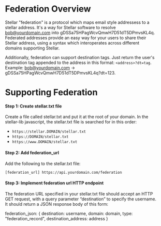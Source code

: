 # Federation Overview

Stellar "federation" is a protocol which maps email style addressess to a stellar address. It's a way for Stellar software to resolve bob@yourdomain.com into gDSSa75HPagWcvQmwH7D51dT5DPmvsKL4q. Federated addresses provide an easy way for your users to share their Stellar address, using a syntax which interoperates across different domains supporting Stellar.

Additionally, federation can support destination tags. Just return the user's destination tag appended to the address in this format:
`<address>?dt=tag`. Example: bob@yourdomain.com -> gDSSa75HPagWcvQmwH7D51dT5DPmvsKL4q?dt=123.

# Supporting Federation

#### Step 1: Create stellar.txt file

Create a file called stellar.txt and put it at the root of your domain. In the stellar-lib javascript, the stellar.txt file is searched for in this order:

- `https://stellar.DOMAIN/stellar.txt`
- `https://DOMAIN/stellar.txt`
- `https://www.DOMAIN/stellar.txt`

#### Step 2: Add federation_url

Add the following to the stellar.txt file:

`[federation_url] https://api.yourdomain.com/federation`


#### Step 3: Implement federation url HTTP endpoint

The federation URL specified in your stellar.txt file should accept an HTTP GET request, with a query parameter “destination” to specify the username. It should return a JSON response body of this form:

federation_json: {
  destination: username,
  domain: domain,
  type: "federation_record",
  destination_address: address
}
